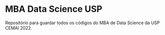 # MBA Data Science USP
Repositório para guardar todos os códigos do MBA de Data Science da USP CEMAI 2022.
